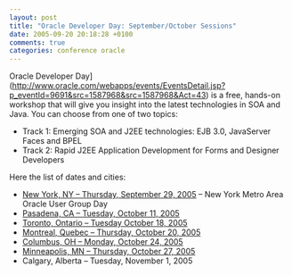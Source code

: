 ```yaml
---
layout: post
title: "Oracle Developer Day: September/October Sessions"
date: 2005-09-20 20:18:28 +0100
comments: true
categories: conference oracle
---
```

Oracle Developer Day](http://www.oracle.com/webapps/events/EventsDetail.jsp?p_eventId=9691&src=1587968&src=1587968&Act=43) is a free, hands-on workshop that will give you insight into the latest technologies in SOA and Java. You can choose from one of two topics:

* Track 1: Emerging SOA and J2EE technologies: EJB 3.0, JavaServer Faces and BPEL
* Track 2: Rapid J2EE Application Development for Forms and Designer Developers

Here the list of dates and cities:

* [New York,    NY – Thursday, September 29, 2005](http://www.oracle.com/go/?&amp;Src=4008297&amp;Act=15) – New York Metro Area Oracle User Group Day
* [Pasadena, CA – Tuesday, October 11, 2005](http://www.oracle.com/go/?&amp;Src=2286074&amp;Act=826)
* [Toronto, Ontario – Tuesday October 18, 2005](http://www.oracle.com/go/?&amp;Src=2286074&amp;Act=820)
* [Montreal, Quebec – Thursday, October 20, 2005](http://www.oracle.com/go/?&amp;Src=2286074&amp;Act=821)
* [Columbus, OH – Monday, October 24, 2005](http://www.oracle.com/go/?&amp;Src=2286074&amp;Act=827)
* [Minneapolis, MN – Thursday, October 27, 2005](http://www.oracle.com/go/?&amp;Src=2286074&amp;Act=828)
* Calgary, Alberta – Tuesday, November 1, 2005
